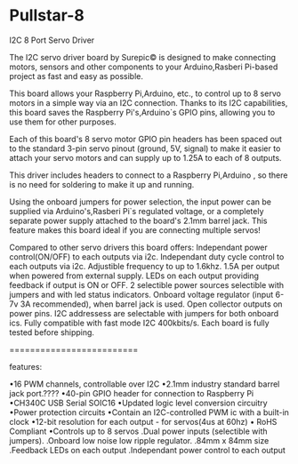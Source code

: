 # Pullstar-8
I2C 8 Port Servo Driver

The I2C servo driver board by Surepic© is designed to make connecting motors, sensors and other components to your Arduino,Rasberi Pi-based project as fast and easy as possible.

This board allows your Raspberry Pi,Arduino, etc., to control up to 8 servo motors in a simple way via an I2C connection. Thanks to its I2C capabilities, this board saves the Raspberry Pi's,Arduino`s GPIO pins, allowing you to use them for other purposes.

Each of this board's 8 servo motor GPIO pin headers has been spaced out to the standard 3-pin servo pinout (ground, 5V, signal) to make it easier to attach your servo motors and can supply up to 1.25A to each of 8 outputs.

This driver includes headers to connect to a Raspberry Pi,Arduino , so there is no need for soldering to make it up and running.

Using the onboard jumpers for power selection, the input power can be supplied via Arduino's,Rasberi Pi`s regulated voltage, or a completely separate power supply attached to the board's 2.1mm barrel jack. This feature makes this board ideal if you are connecting multiple servos!

Compared to other servo drivers this board offers:
  Independant power control(ON/OFF) to each outputs via i2c.
  Independant duty cycle control to each outputs via i2c.
  Adjustible frequency to up to 1.6khz.
  1.5A per output when powered from external supply.
  LEDs on each output providing feedback if output is ON or OFF.
  2 selectible power sources selectible with jumpers and with led status indicators.
  Onboard voltage regulator (input 6-7v 3A recommended), when barrel jack is used.
  Open collector outputs on power pins.
  I2C addressess are selectable with jumpers for both onboard ics.
  Fully compatible with fast mode I2C 400kbits/s.
  Each board is fully tested before shipping.

=========================

features:

•16 PWM channels, controllable over I2C
•2.1mm industry standard barrel jack port.????
•40-pin GPIO header for connection to Raspberry Pi
•CH340C USB Serial SOIC16
•Updated logic level conversion circuitry
•Power protection circuits
•Contain an I2C-controlled PWM ic with a built-in clock
•12-bit resolution for each output - for servos(4us at 60hz)
• RoHS Compliant
•Controls up to 8 servos
.Dual power inputs (selectible with jumpers).
.Onboard low noise low ripple regulator.
.84mm x 84mm size
.Feedback LEDs on each output
.Independant power control to each output
